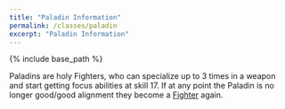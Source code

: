 ```yaml
---
title: "Paladin Information"
permalink: /classes/paladin
excerpt: "Paladin Information"
---
```


{% include base_path %}

Paladins are holy Fighters, who can specialize up to 3 times in a weapon and start getting focus abilities at skill 17. If at any point the Paladin is no longer good/good alignment they become a [Fighter](/classes/fighter) again.

